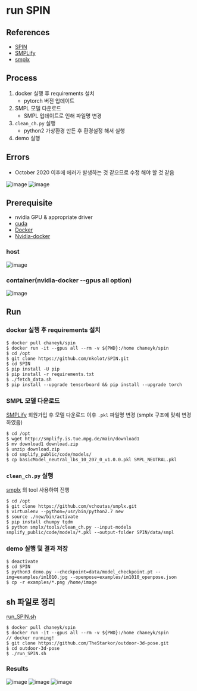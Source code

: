 # run SPIN

## References
- [SPIN](https://github.com/nkolot/SPIN)
- [SMPLify](http://smplify.is.tue.mpg.de/)
- [smplx](https://github.com/vchoutas/smplx)

## Process
1. docker 실행 후 requirements 설치
    - pytorch 버전 업데이트
2. SMPL 모델 다운로드
    - SMPL 업데이트로 인해 파일명 변경
3. `clean_ch.py` 실행
    - python2 가상환경 만든 후 환경설정 해서 실행
4. demo 실행

## Errors
- October 2020 이후에 에러가 발생하는 것 같으므로 수정 해야 할 것 같음

![image](https://user-images.githubusercontent.com/45455072/93907716-aa935680-fd38-11ea-80b7-3973018d005f.png)
![image](https://user-images.githubusercontent.com/45455072/93907777-bda62680-fd38-11ea-9f2b-3019bc139dea.png)

## Prerequisite
- nvidia GPU & appropriate driver
- [cuda](https://developer.nvidia.com/cuda-toolkit)
- [Docker](https://www.docker.com/)
- [Nvidia-docker](https://github.com/NVIDIA/nvidia-docker)

### host
![image](https://user-images.githubusercontent.com/45455072/93907431-47a1bf80-fd38-11ea-8872-c91bbce46cb4.png)
### container(nvidia-docker --gpus all option)
![image](https://user-images.githubusercontent.com/45455072/93907518-62743400-fd38-11ea-868f-eaff53631951.png)

## Run

### docker 실행 후 requirements 설치
```
$ docker pull chaneyk/spin
$ docker run -it --gpus all --rm -v ${PWD}:/home chaneyk/spin
$ cd /opt
$ git clone https://github.com/nkolot/SPIN.git
$ cd SPIN
$ pip install -U pip
$ pip install -r requirements.txt
$ ./fetch_data.sh
$ pip install --upgrade tensorboard && pip install --upgrade torch
```

### SMPL 모델 다운로드
[SMPLify](http://smplify.is.tue.mpg.de/) 회원가입 후 모델 다운로드 이후 `.pkl` 파일명 변경 (smplx 구조에 맞춰 변경 하였음)
```
$ cd /opt
$ wget http://smplify.is.tue.mpg.de/main/download1
$ mv download1 download.zip
$ unzip download.zip
$ cd smplify_public/code/models/
$ cp basicModel_neutral_lbs_10_207_0_v1.0.0.pkl SMPL_NEUTRAL.pkl
```

###  `clean_ch.py` 실행
[smplx](https://github.com/vchoutas/smplx) 의 tool 사용하여 진행
```
$ cd /opt
$ git clone https://github.com/vchoutas/smplx.git
$ virtualenv --python=/usr/bin/python2.7 new
$ source ./new/bin/activate
$ pip install chumpy tqdm
$ python smplx/tools/clean_ch.py --input-models smplify_public/code/models/*.pkl --output-folder SPIN/data/smpl
```

### demo 실행 및 결과 저장
```
$ deactivate
$ cd SPIN
$ python3 demo.py --checkpoint=data/model_checkpoint.pt --img=examples/im1010.jpg --openpose=examples/im1010_openpose.json
$ cp -r examples/*.png /home/image
```

## sh 파일로 정리
[run_SPIN.sh](https://github.com/TheStarkor/outdoor-3d-pose/blob/master/demo/run_SPIN.sh)
```
$ docker pull chaneyk/spin
$ docker run -it --gpus all --rm -v ${PWD}:/home chaneyk/spin
// docker running!
$ git clone https://github.com/TheStarkor/outdoor-3d-pose.git
$ cd outdoor-3d-pose
$ ./run_SPIN.sh
```

### Results
![image](https://user-images.githubusercontent.com/45455072/93907329-280a9700-fd38-11ea-8b30-60266d9ce59f.png)
![image](https://user-images.githubusercontent.com/45455072/93908392-84ba8180-fd39-11ea-9fc1-e1fd88c86fea.png)
![image](https://user-images.githubusercontent.com/45455072/93908460-9ac84200-fd39-11ea-96a6-dcf6dab64d92.png)
